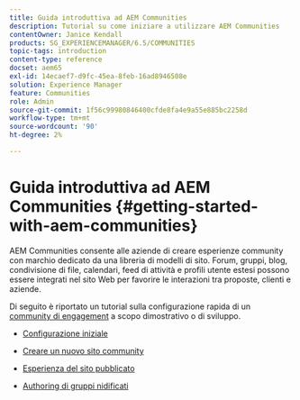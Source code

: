 ```yaml
---
title: Guida introduttiva ad AEM Communities
description: Tutorial su come iniziare a utilizzare AEM Communities
contentOwner: Janice Kendall
products: SG_EXPERIENCEMANAGER/6.5/COMMUNITIES
topic-tags: introduction
content-type: reference
docset: aem65
exl-id: 14ecaef7-d9fc-45ea-8feb-16ad8946508e
solution: Experience Manager
feature: Communities
role: Admin
source-git-commit: 1f56c99980846400cfde8fa4e9a55e885bc2258d
workflow-type: tm+mt
source-wordcount: '90'
ht-degree: 2%

---
```


# Guida introduttiva ad AEM Communities {#getting-started-with-aem-communities}

AEM Communities consente alle aziende di creare esperienze community con marchio dedicato da una libreria di modelli di sito. Forum, gruppi, blog, condivisione di file, calendari, feed di attività e profili utente estesi possono essere integrati nel sito Web per favorire le interazioni tra proposte, clienti e aziende.

Di seguito è riportato un tutorial sulla configurazione rapida di un [community di engagement](/help/communities/overview.md#engagement-community) a scopo dimostrativo o di sviluppo.

* [Configurazione iniziale](/help/communities/setup.md)

* [Creare un nuovo sito community](/help/communities/create-site.md)

* [Esperienza del sito pubblicato](/help/communities/published-site.md)

* [Authoring di gruppi nidificati](/help/communities/nested-groups.md)
